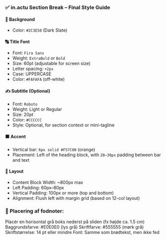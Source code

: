 
### ✅ **in.actu Section Break – Final Style Guide**

#### 🎨 **Background**
- Color: `#2C3E50` (Dark Slate)

#### 🔠 **Title Font**
- Font: `Fira Sans`
- Weight: `ExtraBold` or `Bold`
- Size: 60pt (adjustable for screen size)
- Letter spacing: `+2px`
- Case: UPPERCASE
- Color: `#FAFAFA` (off-white)

#### ✍️ **Subtitle (Optional)**
- Font: `Roboto`
- Weight: Light or Regular
- Size: 20pt
- Color: `#CCCCCC`
- Style: Optional, for section context or mini-tagline

#### 🟧 **Accent**
- Vertical bar: `6px solid #F57C00` (orange)
- Placement: Left of the heading block, with `20–30px` padding between bar and text

#### 📐 **Layout**
- Content Block Width: ~800px max
- Left Padding: 60px–80px
- Vertical Padding: 100px or more (top and bottom)
- Alignment: Flush left with margin grid (based on 12-col layout)

### 📄 Placering af fodnoter:
Placér en horisontal grå boks nederst på sliden (fx højde ca. 1.5 cm)
Baggrundsfarve: #E0E0E0 (lys grå)
Skriftfarve: #555555 (mørk grå)
Skriftstørrelse: 14 pt eller mindre
Font: Samme som brødtekst, men ikke fed